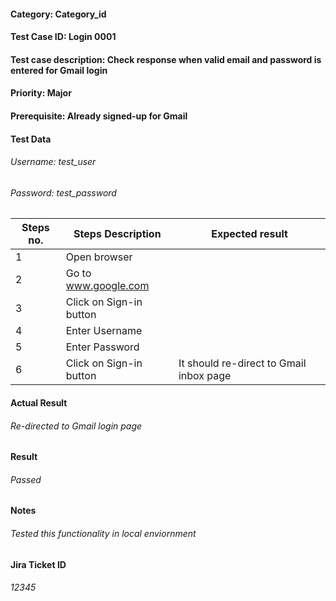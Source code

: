 #### Category: Category_id 
#### Test Case ID: Login 0001
#### Test case description: Check response when valid email and password is entered for Gmail login
#### Priority: Major
#### Prerequisite: Already signed-up for Gmail
#### Test Data 
###### Username: test_user
###### Password: test_password
| Steps no.| Steps Description | Expected result | 
|----------|------------------|----------------- |
| 1 |Open browser | |
| 2 |Go to www.google.com  | |
| 3 |Click on Sign-in button  | |
| 4 |Enter Username  | |
| 5 |Enter Password  | |
| 6 |Click on Sign-in button  |It should re-direct to Gmail inbox page |
#### Actual Result 
###### Re-directed to Gmail login page
#### Result 
###### Passed
#### Notes 
###### Tested this functionality in local enviornment
#### Jira Ticket ID 
###### 12345
